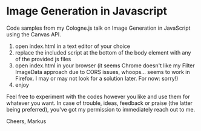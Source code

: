 # Image Generation in Javascript
Code samples from my Cologne.js talk on Image Generation in JavaScript using the Canvas API.

1. open index.html in a text editor of your choice
2. replace the included script at the bottom of the body element with any of the provided js files
3. open index.html in your browser (it seems Chrome doesn't like my Filter ImageData approach due to CORS issues, whoops... seems to work in Firefox. I may or may not look for a solution later. For now: sorry!)
4. enjoy

Feel free to experiment with the codes however you like and use them for whatever you want.
In case of trouble, ideas, feedback or praise (the latter being preferred), you've got my permission to immediately reach out to me.

Cheers,
Markus